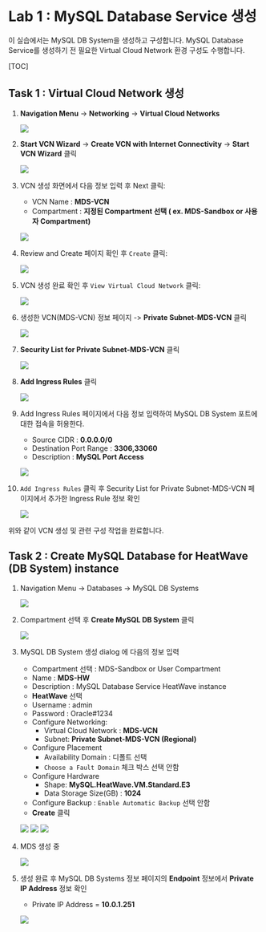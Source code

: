 # Lab 1 : MySQL Database Service 생성

이 실습에서는 MySQL DB System을 생성하고 구성합니다.  MySQL Database Service를 생성하기 전 필요한 Virtual Cloud Network 환경 구성도 수행합니다.

[TOC] 

## Task 1 : Virtual Cloud Network 생성

1. **Navigation Menu** -> **Networking** -> **Virtual Cloud Networks**

    ![](images/vcn01.png)

2. **Start VCN Wizard** -> **Create VCN with Internet Connectivity** -> **Start VCN Wizard** 클릭

    ![](images/vcn02.png)

3. VCN 생성 화면에서 다음 정보 입력 후 Next 클릭:
    - VCN Name : **MDS-VCN**
    - Compartment : **지정된 Compartment 선택 ( ex. MDS-Sandbox or 사용자 Compartment)**

    ![](images/vcn03.png)

4. Review and Create 페이지 확인 후  `Create` 클릭:

    ![](images/vcn04.png)

5. VCN 생성 완료 확인 후 `View Virtual Cloud Network` 클릭:

    ![](images/vcn05.png)

6. 생성한 VCN(MDS-VCN) 정보 페이지 -> **Private Subnet-MDS-VCN** 클릭

    ![](images/vcn06.png)

7. **Security List for Private Subnet-MDS-VCN** 클릭

    ![](images/vcn07.png)

8. **Add Ingress Rules** 클릭

    ![](images/vcn08.png)

9.  Add Ingress Rules 페이지에서 다음 정보 입력하여 MySQL DB System 포트에 대한 접속을 허용한다.

    - Source CIDR : **0.0.0.0/0**
    - Destination Port Range : **3306,33060**
    - Description : **MySQL Port Access**

    ![](images/vcn09.png)

10. `Add Ingress Rules` 클릭 후 Security List for Private Subnet-MDS-VCN 페이지에서 추가한 Ingress Rule 정보 확인

    ![](images/vcn10.png)

위와 같이 VCN 생성 및 관련 구성 작업을 완료합니다.


## Task 2 :  Create MySQL Database for HeatWave (DB System) instance

1. Navigation Menu -> Databases -> MySQL DB Systems

    ![](images/mds01.png)

2. Compartment 선택 후 **Create MySQL DB System** 클릭

    ![](images/mds02.png)

3. MySQL DB System 생성 dialog 에 다음의 정보 입력
    - Compartment 선택 : MDS-Sandbox or User Compartment
    - Name : **MDS-HW**
    - Description : MySQL Database Service HeatWave instance
    - **HeatWave** 선택
    - Username : admin
    - Password : Oracle#1234
    - Configure Networking:
        + Virtual Cloud Network : **MDS-VCN**
        + Subnet: **Private Subnet-MDS-VCN (Regional)**
    - Configure Placement
        + Availability Domain : 디폴트 선택
        + `Choose a Fault Domain` 체크 박스 선택 안함
    - Configure Hardware
        + Shape: **MySQL.HeatWave.VM.Standard.E3**
        + Data Storage Size(GB) : **1024**
    - Configure Backup : `Enable Automatic Backup` 선택 안함
    - **Create** 클릭
  
    ![](images/mds03-1.png)
    ![](images/mds03-2.png)
    ![](images/mds03-3.png)

4. MDS 생성 중

    ![](images/mds04-1.png)

5. 생성 완료 후 MySQL DB Systems 정보 페이지의 **Endpoint** 정보에서 **Private IP Address** 정보 확인
    - Private IP Address = **10.0.1.251**
 
    ![](images/mds04-2.png)


